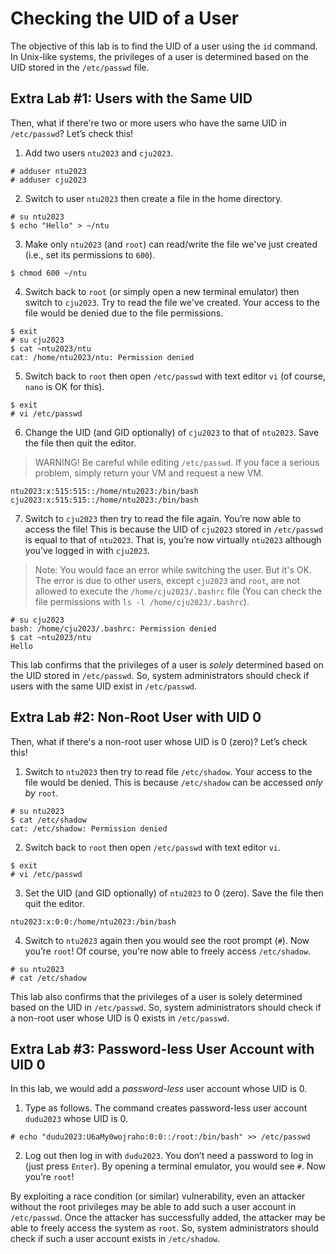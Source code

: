 # Checking the UID of a User
The objective of this lab is to find the UID of a user using the `id` command. In Unix-like systems, the privileges of a user is determined based on the UID stored in the `/etc/passwd` file.

## Extra Lab #1: Users with the Same UID
Then, what if there're two or more users who have the same UID in `/etc/passwd`? Let’s check this!

1. Add two users `ntu2023` and `cju2023`.
```
# adduser ntu2023
# adduser cju2023
```

2. Switch to user `ntu2023` then create a file in the home directory.
```
# su ntu2023
$ echo "Hello" > ~/ntu
```

3. Make only `ntu2023` (and `root`) can read/write the file we've just created (i.e., set its permissions to `600`).
```
$ chmod 600 ~/ntu
```

4. Switch back to `root` (or simply open a new terminal emulator) then switch to `cju2023`. Try to read the file we've created. Your access to the file would be denied due to the file permissions.
```
$ exit
# su cju2023
$ cat ~ntu2023/ntu
cat: /home/ntu2023/ntu: Permission denied
```

5. Switch back to `root` then open `/etc/passwd` with text editor `vi` (of course, `nano` is OK for this). 
```
$ exit
# vi /etc/passwd
```

6. Change the UID (and GID optionally) of `cju2023` to that of `ntu2023`. Save the file then quit the editor.
> WARNING! Be careful while editing `/etc/passwd`. If you face a serious problem, simply return your VM and request a new VM.
```
ntu2023:x:515:515::/home/ntu2023:/bin/bash
cju2023:x:515:515::/home/ntu2023:/bin/bash
```

7. Switch to `cju2023` then try to read the file again. You’re now able to access the file! This is because the UID of `cju2023` stored in `/etc/passwd` is equal to that of `ntu2023`. That is, you’re now virtually `ntu2023` although you’ve logged in with `cju2023`. 
> Note: You would face an error while switching the user. But it's OK. The error is due to other users, except `cju2023` and `root`, are not allowed to execute the `/home/cju2023/.bashrc` file (You can check the file permissions with `ls -l /home/cju2023/.bashrc`).
```
# su cju2023
bash: /home/cju2023/.bashrc: Permission denied
$ cat ~ntu2023/ntu
Hello
```

This lab confirms that the privileges of a user is *solely* determined based on the UID stored in `/etc/passwd`. So, system administrators should check if users with the same UID exist in `/etc/passwd`.

## Extra Lab #2: Non-Root User with UID 0
Then, what if there's a non-root user whose UID is 0 (zero)? Let’s check this!

1. Switch to `ntu2023` then try to read file `/etc/shadow`. Your access to the file would be denied. This is because `/etc/shadow` can be accessed *only by* `root`.
```
# su ntu2023
$ cat /etc/shadow
cat: /etc/shadow: Permission denied
```

2. Switch back to `root` then open `/etc/passwd` with text editor `vi`. 
```
$ exit
# vi /etc/passwd
```

3. Set the UID (and GID optionally) of `ntu2023` to 0 (zero). Save the file then quit the editor.
```
ntu2023:x:0:0:/home/ntu2023:/bin/bash
```

4. Switch to `ntu2023` again then you would see the root prompt (`#`). Now you’re `root`! Of course, you're now able to freely access `/etc/shadow`.
```
# su ntu2023
# cat /etc/shadow
```

This lab also confirms that the privileges of a user is solely determined based on the UID in `/etc/passwd`. So, system administrators should check if a non-root user whose UID is 0 exists in `/etc/passwd`.

## Extra Lab #3: Password-less User Account with UID 0
In this lab, we would add a *password-less* user account whose UID is 0.

1. Type as follows. The command creates password-less user account `dudu2023` whose UID is 0.
```
# echo "dudu2023:U6aMy0wojraho:0:0::/root:/bin/bash" >> /etc/passwd
```

2. Log out then log in with `dudu2023`. You don’t need a password to log in (just press `Enter`). By opening a terminal emulator, you would see `#`. Now you’re `root`!

By exploiting a race condition (or similar) vulnerability, even an attacker without the root privileges may be able to add such a user account in `/etc/passwd`. Once the attacker has successfully added, the attacker may be able to freely access the system as `root`. So, system administrators should check if such a user account exists in `/etc/shadow`.